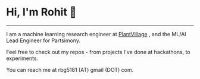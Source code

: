 # Hi, I'm Rohit 👋
-------------------
I am a machine learning research engineer at [PlantVillage](plantvillage.psu.edu) , and the ML/AI Lead Engineer for Partsimony.

Feel free to check out my repos - from projects I've done at hackathons, to experiments. 

You can reach me at rbg5181 (AT) gmail (DOT) com.
<!--
**rgangu/rgangu** is a ✨ _special_ ✨ repository because its `README.md` (this file) appears on your GitHub profile.
---------------------------------


